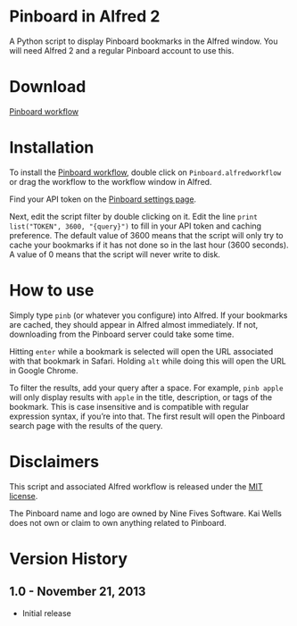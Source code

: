 Pinboard in Alfred 2
====================

A Python script to display Pinboard bookmarks in the Alfred window. You will need Alfred 2 and a regular Pinboard account to use this.

# Download

[Pinboard workflow](https://github.com/quells/pinboard-alfred2/blob/master/Pinboard.alfredworkflow?raw=true)

# Installation

To install the [Pinboard workflow](https://github.com/quells/pinboard-alfred2/blob/master/Pinboard.alfredworkflow?raw=true), double click on ```Pinboard.alfredworkflow``` or drag the workflow to the workflow window in Alfred.

Find your API token on the [Pinboard settings page](https://pinboard.in/settings/password).

Next, edit the script filter by double clicking on it. Edit the line ```print list("TOKEN", 3600, "{query}")``` to fill in your API token and caching preference. The default value of 3600 means that the script will only try to cache your bookmarks if it has not done so in the last hour (3600 seconds). A value of 0 means that the script will never write to disk.

# How to use

Simply type ```pinb``` (or whatever you configure) into Alfred. If your bookmarks are cached, they should appear in Alfred almost immediately. If not, downloading from the Pinboard server could take some time.

Hitting ```enter``` while a bookmark is selected will open the URL associated with that bookmark in Safari. Holding ```alt``` while doing this will open the URL in Google Chrome.

To filter the results, add your query after a space. For example, ```pinb apple``` will only display results with ```apple``` in the title, description, or tags of the bookmark. This is case insensitive and is compatible with regular expression syntax, if you’re into that. The first result will open the Pinboard search page with the results of the query.

# Disclaimers

This script and associated Alfred workflow is released under the [MIT license](https://github.com/quells/pinboard-alfred2/blob/master/LICENSE).

The Pinboard name and logo are owned by Nine Fives Software. Kai Wells does not own or claim to own anything related to Pinboard.

# Version History

## 1.0 - November 21, 2013

- Initial release